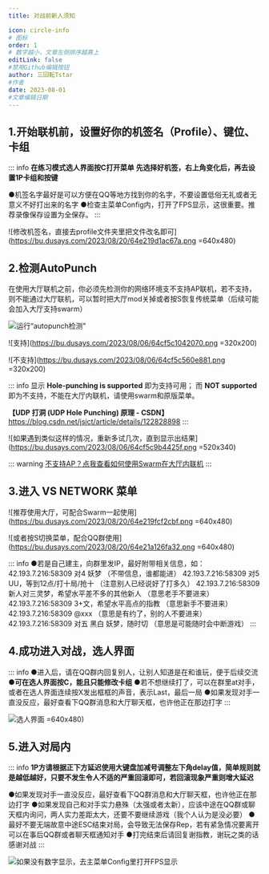 ```yaml
---
title: 对战前新人须知

icon: circle-info
# 图标
order: 1
# 数字越小，文章左侧排序越靠上
editLink: false
#禁用Github编辑按钮
author: 三回転Tstar
#作者
date: 2023-08-01
#文章编辑日期
---
```


## **1.开始联机前，设置好你的机签名（Profile）、键位、卡组**

::: info
**在练习模式选人界面按C打开菜单**
**先选择好机签，右上角变化后，再去设置1P卡组和按键**

●机签名字最好是可以方便在QQ等地方找到你的名字，不要设置低俗无礼或者无意义不好打出来的名字
●检查主菜单Config内，打开了FPS显示，这很重要。推荐录像保存设置为全保存。
:::

![修改机签名，直接去profile文件夹里把文件改名即可](https://bu.dusays.com/2023/08/20/64e219d1ac67a.png =640x480)



## **2.检测AutoPunch**
在使用大厅联机之前，你必须先检测你的网络环境支不支持AP联机，若不支持，则不能通过大厅联机，可以暂时把大厅mod关掉或者按S恢复传统菜单（后续可能会加入大厅支持swarm）

![运行“autopunch检测”](https://bu.dusays.com/2023/08/06/64cf5b295d248.png)

![支持](https://bu.dusays.com/2023/08/06/64cf5c1042070.png =320x200)

![不支持](https://bu.dusays.com/2023/08/06/64cf5c560e881.png  =320x200)

::: info
显示 **Hole-punching is supported** 即为支持可用；
而 **NOT supported** 即为不支持，不能在大厅内联机，请使用swarm和原版菜单。

**【UDP 打洞 (UDP Hole Punching) 原理 - CSDN】**
 https://blog.csdn.net/jsict/article/details/122828898
:::

![如果遇到类似这样的情况，重新多试几次，直到显示出结果](https://bu.dusays.com/2023/08/06/64cf5c9b4425f.png =520x340)

::: warning
[不支持AP？点我查看如何使用Swarm在大厅内联机](/guide/FAQ/Play/LobbyGuide.md)
:::

## **3.进入 VS NETWORK 菜单**
![推荐使用大厅，可配合Swarm一起使用](https://bu.dusays.com/2023/08/20/64e219fcf2cbf.png =640x480)

![或者按S切换菜单，配合QQ群使用](https://bu.dusays.com/2023/08/20/64e21a126fa32.png =640x480)


::: info
●若是自己建主，向群里发IP，最好附带相关信息，如：
42.193.7.216:58309 对4 妖梦 （不带信息，谁都能进）
42.193.7.216:58309 对5 UU，等到12点/打十局/抢十 （注意别人已经说好了打多久）
42.193.7.216:58309 新人对三灵梦，希望水平差不多的其他新人 （意思老手不要进来）
42.193.7.216:58309 3+文，希望水平高点的指教 （意思新手不要进来）
42.193.7.216:58309 @xxx （意思是有约了，别的人不要进来）
42.193.7.216:58309 对五 黑白 妖梦，随时切 （意思是可能随时会中断游戏）
:::

## **4.成功进入对战，选人界面**

::: info
●进入后，请在QQ群内回复别人，让别人知道是在和谁玩，便于后续交流
**●可在选人界面按C，能且只能修改卡组**
●若不想继续打了，可以在群里at对手，或者在选人界面连续按X发出框框的声音，表示Last，最后一局
●如果发现对手一直没反应，最好查看下QQ群消息和大厅聊天框，也许他正在那边打字
:::

![选人界面](https://bu.dusays.com/2023/08/20/64e21a2a7b036.png) =640x480)

## **5.进入对局内**

::: info
**1P方请根据正下方延迟使用大键盘加减号调整左下角delay值，简单规则就是越低越好，只要不发生令人不适的严重回滚即可，若回滚现象严重则增大延迟**

●如果发现对手一直没反应，最好查看下QQ群消息和大厅聊天框，也许他正在那边打字
●如果发现自己和对手实力悬殊（太强或者太新），应该中途在QQ群或聊天框内询问，两人实力差距太大，还要不要继续游戏（我个人认为是没必要）
●最好不要无端故意中途ESC结束对局，会导致无法保存Rep，若有紧急情况要离开可以在事后QQ群或者聊天框通知对手
●打完结束后请回复谢指教，谢玩之类的话感谢对战
:::

![如果没有数字显示，去主菜单Config里打开FPS显示](https://bu.dusays.com/2023/08/20/64e21a3d99a98.png)



